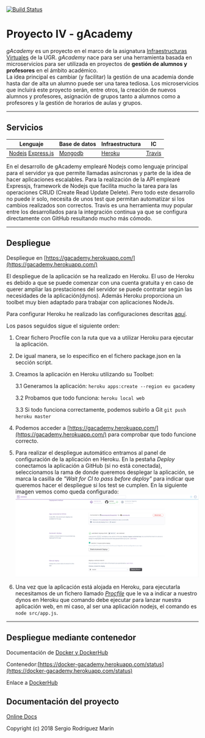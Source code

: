[![Build Status](https://travis-ci.org/pavocejudo/ProyectoIV.svg?branch=master)](https://travis-ci.org/pavocejudo/ProyectoIV)
# Proyecto IV - gAcademy

*gAcademy* es un proyecto en el marco de la asignatura [Infraestructuras Virtuales](https://github.com/JJ/IV-18-19) de la UGR. *gAcademy* nace para ser una herramienta basada en microservicios para ser utilizada en proyectos de **gestión de alumnos y profesores** en el ámbito académico.  
La idea principal es cambiar (y facilitar) la gestión de una academia donde hasta dar de alta un alumno puede ser una tarea tediosa. Los microservicios que incluirá este proyecto serán, entre otros, la creación de nuevos alumnos y profesores, asignación de grupos tanto a alumnos como a profesores y la gestión de horarios de aulas y grupos.

---

## Servicios
| Lenguaje | Base de datos | Infraestructura | IC |
| -------- | ------------- | --------------- | -- |
| [Nodejs](https://nodejs.org/en/)  [Express.js](https://expressjs.com/)|[Mongodb](https://www.mongodb.com/es) | [Heroku](https://www.heroku.com/) | [Travis](https://travis-ci.org/) |

En el desarrollo de gAcademy emplearé Nodejs como lenguaje principal para el servidor ya que permite llamadas asíncronas y parte de la idea de hacer aplicaciones escalables. Para la realización de la API emplearé Expressjs, framework de Nodejs que facilita mucho la tarea para las operaciones CRUD (Create Read Update Delete). Pero todo este desarrollo no puede ir solo, necesita de unos test que permitan automatizar si los cambios realizados son correctos. Travis es una herramienta muy popular entre los desarrollados para la integración continua ya que se configura directamente con GitHub resultando mucho más cómodo.  

---

## Despliegue

Despliegue en [https://gacademy.herokuapp.com/](https://gacademy.herokuapp.com/)

El despliegue de la aplicación se ha realizado en Heroku. El uso de Heroku es debido a que se puede comenzar con una cuenta gratuita y en caso de querer ampliar las prestaciones
del servidor se puede contratar según las necesidades de la aplicación(dynos). Además Heroku proporciona un toolbet muy bien adaptado para trabajar con aplicaciones NodeJs.

Para configurar Heroku he realizado las configuraciones descritas [aquí](https://devcenter.heroku.com/articles/getting-started-with-nodejs#set-up).

Los pasos seguidos sigue el siguiente orden:
1. Crear fichero Procfile con la ruta que va a utilizar Heroku para ejecutar la aplicación.
2. De igual manera, se lo especifico en el fichero package.json en la sección script.
3. Creamos la aplicación en Heroku utilizando su Toolbet:

	3.1 Generamos la aplicación: ```heroku apps:create --region eu gacademy```

	3.2 Probamos que todo funciona: ```heroku local web```

	3.3 Si todo funciona correctamente, podemos subirlo a Git ```git push heroku master```
4. Podemos acceder a [https://gacademy.herokuapp.com/](https://gacademy.herokuapp.com/) para comprobar que todo funcione correcto.
5. Para realizar el despliegue automático entramos al panel de configuración de la aplicación en Heroku. En la pestaña _Deploy_ conectamos la aplicación a GitHub (si no está conectada), seleccionamos la rama de donde queremos desplegar la aplicación, se marca la casilla de _"Wait for CI to pass before deploy"_ para indicar que queremos hacer el despliegue si los test se cumplen. En la siguiente imagen vemos como queda configurado: ![Despliegue automático en Heroku](docs/despliegue.png)
6. Una vez que la aplicación está alojada en Heroku, para ejecutarla necesitamos de un fichero llamado [_Procfile_](https://github.com/pavocejudo/ProyectoIV/blob/master/Procfile) que le va a indicar a nuestro dynos en Heroku que comando debe ejecutar para lanzar nuestra aplicación web, en mi caso, al ser una aplicación nodejs, el comando es ```node src/app.js```.

---

## Despliegue mediante contenedor

Documentación de [Docker y DockerHub](https://pavocejudo.github.io/ProyectoIV/)


Contenedor:[https://docker-gacademy.herokuapp.com/status](https://docker-gacademy.herokuapp.com/status)

Enlace a [DockerHub](https://hub.docker.com/r/pavocejudo/proyectoiv/)

## Documentación del proyecto
[Online Docs](https://pavocejudo.github.io/ProyectoIV/)



Copyright (c) 2018 Sergio Rodríguez Marín
